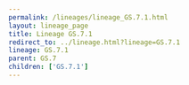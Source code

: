 ```yaml
---
permalink: /lineages/lineage_GS.7.1.html
layout: lineage_page
title: Lineage GS.7.1
redirect_to: ../lineage.html?lineage=GS.7.1
lineage: GS.7.1
parent: GS.7
children: ['GS.7.1']
---
```

